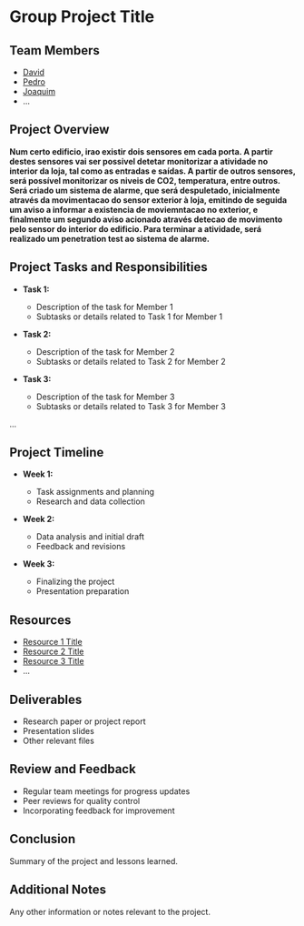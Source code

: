 # Group Project Title

## Team Members
- [David](link_to_profile_1)
- [Pedro](link_to_profile_2)
- [Joaquim](link_to_profile_3)
- ...

## Project Overview
**Num certo edificio, irao existir dois sensores em cada porta. A partir destes sensores vai ser possivel detetar monitorizar a atividade no interior da loja, tal como as entradas e saídas. A partir de outros sensores, será possível monitorizar os niveis de CO2, temperatura, entre outros. Será criado um sistema de alarme, que será despuletado, inicialmente através da movimentacao do sensor exterior à loja, emitindo de seguida um aviso a informar a existencia de moviemntacao no exterior, e finalmente um segundo aviso acionado através detecao de movimento pelo sensor do interior do edificio.
Para terminar a atividade, será realizado um penetration test ao sistema de alarme.**

## Project Tasks and Responsibilities
- **Task 1:**
  - Description of the task for Member 1
  - Subtasks or details related to Task 1 for Member 1

- **Task 2:**
  - Description of the task for Member 2
  - Subtasks or details related to Task 2 for Member 2

- **Task 3:**
  - Description of the task for Member 3
  - Subtasks or details related to Task 3 for Member 3

...

## Project Timeline
- **Week 1:**
  - Task assignments and planning
  - Research and data collection

- **Week 2:**
  - Data analysis and initial draft
  - Feedback and revisions

- **Week 3:**
  - Finalizing the project
  - Presentation preparation

## Resources
- [Resource 1 Title](link_to_resource_1)
- [Resource 2 Title](link_to_resource_2)
- [Resource 3 Title](link_to_resource_3)
- ...

## Deliverables
- Research paper or project report
- Presentation slides
- Other relevant files

## Review and Feedback
- Regular team meetings for progress updates
- Peer reviews for quality control
- Incorporating feedback for improvement

## Conclusion
Summary of the project and lessons learned.

## Additional Notes
Any other information or notes relevant to the project.
